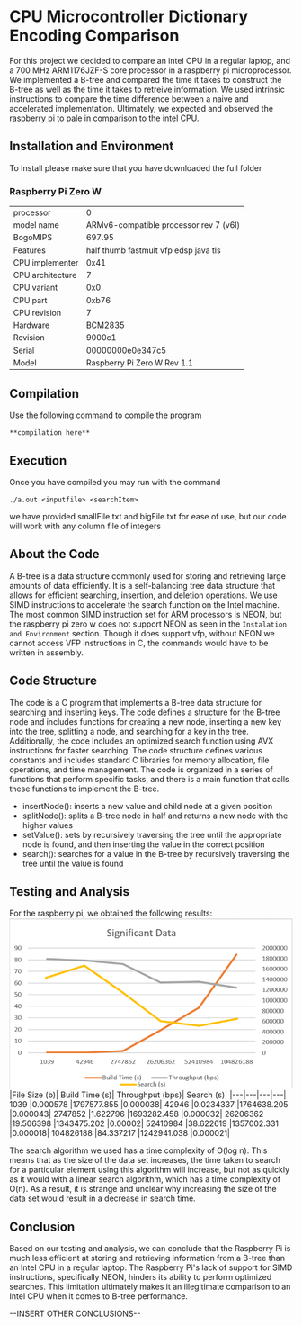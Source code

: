 # CPU Microcontroller Dictionary Encoding Comparison

For this project we decided to compare an intel CPU in a regular laptop, and a 700 MHz ARM1176JZF-S core processor in a raspberry pi microprocessor. We implemented a B-tree and compared the time it takes to construct the B-tree as well as the time it takes to retreive information. We used intrinsic instructions to compare the time difference between a naive and accelerated implementation. Ultimately, we expected and observed the raspberry pi to pale in comparison to the intel CPU.

## Installation and Environment

To Install please make sure that you have downloaded the full folder

### Raspberry Pi Zero W
| | |
|---|---|
|processor       | 0 
|model name      | ARMv6-compatible processor rev 7 (v6l)
|BogoMIPS        | 697.95
|Features        | half thumb fastmult vfp edsp java tls
|CPU implementer | 0x41
|CPU architecture| 7
|CPU variant     | 0x0
|CPU part        | 0xb76
|CPU revision    | 7
|Hardware        | BCM2835
|Revision        | 9000c1
|Serial          | 00000000e0e347c5
|Model           | Raspberry Pi Zero W Rev 1.1|

## Compilation

Use the following command to compile the program

```
**compilation here**
```
## Execution

Once you have compiled you may run with the command
```
./a.out <inputfile> <searchItem>
```
we have provided smallFile.txt and bigFile.txt for ease of use, but our code will work with any column file of integers

## About the Code

A B-tree is a data structure commonly used for storing and retrieving large amounts of data efficiently. It is a self-balancing tree data structure that allows for efficient searching, insertion, and deletion operations. We use SIMD instructions to accelerate the search function on the Intel machine. The most common SIMD instruction set for ARM processors is NEON, but the raspberry pi zero w does not support NEON as seen in the `Instalation and Environment` section. Though it does support vfp, without NEON we cannot access VFP instructions in C, the commands would have to be written in assembly. 

## Code Structure
The code is a C program that implements a B-tree data structure for searching and inserting keys. The code defines a structure for the B-tree node and includes functions for creating a new node, inserting a new key into the tree, splitting a node, and searching for a key in the tree. Additionally, the code includes an optimized search function using AVX instructions for faster searching. The code structure defines various constants and includes standard C libraries for memory allocation, file operations, and time management. The code is organized in a series of functions that perform specific tasks, and there is a main function that calls these functions to implement the B-tree.
- insertNode(): inserts a new value and child node at a given position
- splitNode(): splits a B-tree node in half and returns a new node with the higher values
- setValue(): sets by recursively traversing the tree until the appropriate node is found, and then inserting the value in the correct position
- search(): searches for a value in the B-tree by recursively traversing the tree until the value is found

## Testing and Analysis

For the raspberry pi, we obtained the following results:
![](./Data_pi.png)
|File Size (b)|	Build Time (s)|	Throughput (bps)|	Search (s)|
|---|---|---|---|
1039	|0.000578	|1797577.855	|0.000038|
42946	|0.0234337	|1764638.205	|0.000043|
2747852	|1.622796	|1693282.458	|0.000032|
26206362	|19.506398	|1343475.202	|0.00002|
52410984	|38.622619	|1357002.331	|0.000018|
104826188	|84.337217	|1242941.038	|0.000021|

The search algorithm we used has a time complexity of O(log n). This means that as the size of the data set increases, the time taken to search for a particular element using this algorithm will increase, but not as quickly as it would with a linear search algorithm, which has a time complexity of O(n). As a result, it is strange and unclear why increasing the size of the data set would result in a decrease in search time.

## Conclusion
Based on our testing and analysis, we can conclude that the Raspberry Pi is much less efficient at storing and retrieving information from a B-tree than an Intel CPU in a regular laptop. The Raspberry Pi's lack of support for SIMD instructions, specifically NEON, hinders its ability to perform optimized searches. This limitation ultimately makes it an illegitimate comparison to an Intel CPU when it comes to B-tree performance. 

--INSERT OTHER CONCLUSIONS--
